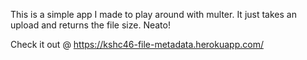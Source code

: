 This is a simple app I made to play around with multer. It just takes
an upload and returns the file size. Neato!

Check it out @ https://kshc46-file-metadata.herokuapp.com/